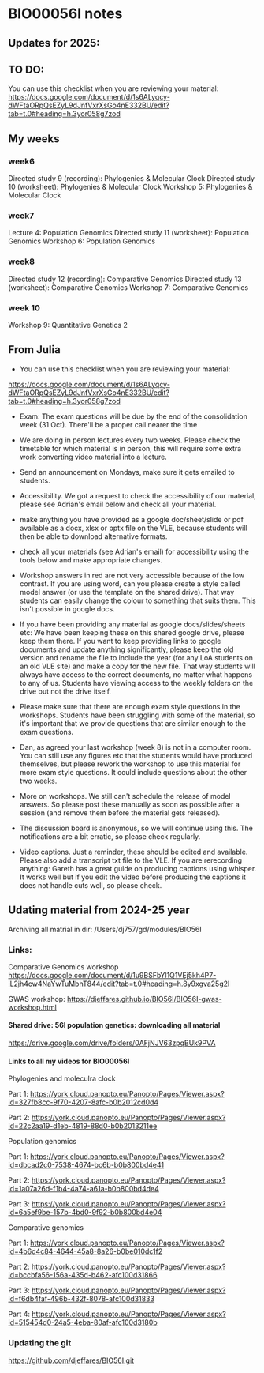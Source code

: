 # BIO00056I notes

## Updates for 2025:

## TO DO:

You can use this checklist when you are reviewing your material:
 https://docs.google.com/document/d/1s6ALyqcy-dWFtaORpQsEZyL9dJnfVxrXsGo4nE332BU/edit?tab=t.0#heading=h.3yor058g7zod

## My weeks

### week6

Directed study 9 (recording): Phylogenies & Molecular Clock
Directed study 10 (worksheet): Phylogenies & Molecular Clock
Workshop 5: Phylogenies & Molecular Clock

### week7

Lecture 4: Population Genomics
Directed study 11 (worksheet): Population Genomics
Workshop 6: Population Genomics

### week8

Directed study 12 (recording): Comparative Genomics 
Directed study 13 (worksheet): Comparative Genomics
Workshop 7: Comparative Genomics

### week 10


Workshop 9: Quantitative Genetics 2


## From Julia

- You can use this checklist when you are reviewing your material:

 https://docs.google.com/document/d/1s6ALyqcy-dWFtaORpQsEZyL9dJnfVxrXsGo4nE332BU/edit?tab=t.0#heading=h.3yor058g7zod


- Exam: The exam questions will be due by the end of the consolidation week (31 Oct).  There'll be a proper call nearer the time

- We are doing in person lectures every two weeks.  Please check the timetable for which material is in person, this will require some extra work converting video material into a lecture.

- Send an announcement on Mondays, make sure it gets emailed to students. 

- Accessibility. We got a request to check the accessibility of our material, please see Adrian's email below and check all your material.
 - make anything you have provided as a google doc/sheet/slide or pdf available as a docx, xlsx or pptx file on the VLE, because students will then be able to download alternative formats. 
- check all your materials (see Adrian's email) for accessibility using the tools below and make appropriate changes.

- Workshop answers in red are not very accessible because of the low contrast.  If you are using word, can you please create a style called model answer (or use the template on the shared drive).  That way students can easily change the colour to something that suits them.  This isn't possible in google docs.

 - If you have been providing any material as google docs/slides/sheets etc:  We have been keeping these on this shared google drive, please keep them there. If you want to keep providing links to google documents and update anything significantly, please keep the old version and rename the file to include the year (for any LoA students on an old VLE site) and make a copy for the new file. That way students will always have access to the correct documents, no matter what happens to any of us. Students have viewing access to the weekly folders on the drive but not the drive itself.


- Please make sure that there are enough exam style questions in the workshops.  Students have been struggling with some of the material, so it's important that we provide questions that are similar enough to the exam questions.

- Dan, as agreed your last workshop (week 8) is not in a computer room.  You can still use any figures etc that the students would have produced themselves, but please rework the workshop to use this material for more exam style questions.  It could include questions about the other two weeks.

-  More on workshops. We still can't schedule the release of model answers. So please post these manually as soon as possible after a session (and remove them before the material gets released).

- The discussion board is anonymous, so we will continue using this.  The notifications are a bit erratic, so please check regularly.

- Video captions.  Just a reminder, these should be edited and available.  Please also add a transcript txt file to the VLE.  If you are rerecording anything: Gareth has a great guide on producing captions using whisper.  It works well but if you edit the video before producing the captions it does not handle cuts well, so please check.


## Udating material from 2024-25 year

Archiving all matrial in dir: /Users/dj757/gd/modules/BIO56I

### Links:

Comparative Genomics workshop
https://docs.google.com/document/d/1u9BSFbYl1Q1VEj5kh4P7-iL2jh4cw4NaYwTuMbhT844/edit?tab=t.0#heading=h.8y9xgva25g2l

GWAS workshop:
https://djeffares.github.io/BIO56I/BIO56I-gwas-workshop.html

#### Shared drive: 56I population genetics: downloading all material

https://drive.google.com/drive/folders/0AFjNJV63zpqBUk9PVA

#### Links to all my videos for BIO00056I

Phylogenies and moleculra clock 


Part 1: https://york.cloud.panopto.eu/Panopto/Pages/Viewer.aspx?id=327fb8cc-9f70-4207-8afc-b0b2012cd0d4

Part 2: https://york.cloud.panopto.eu/Panopto/Pages/Viewer.aspx?id=22c2aa19-d1eb-4819-88d0-b0b2013211ee

Population genomics

Part 1: https://york.cloud.panopto.eu/Panopto/Pages/Viewer.aspx?id=dbcad2c0-7538-4674-bc6b-b0b800bd4e41

Part 2: https://york.cloud.panopto.eu/Panopto/Pages/Viewer.aspx?id=1a07a26d-f1b4-4a74-a61a-b0b800bd4de4

Part 3: https://york.cloud.panopto.eu/Panopto/Pages/Viewer.aspx?id=6a5ef9be-157b-4bd0-9f92-b0b800bd4e04


Comparative genomics

Part 1: https://york.cloud.panopto.eu/Panopto/Pages/Viewer.aspx?id=4b6d4c84-4644-45a8-8a26-b0be010dc1f2

Part 2: https://york.cloud.panopto.eu/Panopto/Pages/Viewer.aspx?id=bccbfa56-156a-435d-b462-afc100d31866  

Part 3: https://york.cloud.panopto.eu/Panopto/Pages/Viewer.aspx?id=f6db4faf-496b-432f-8078-afc100d31833 

Part 4: https://york.cloud.panopto.eu/Panopto/Pages/Viewer.aspx?id=515454d0-24a5-4eba-80af-afc100d3180b 


### Updating the git
https://github.com/djeffares/BIO56I.git




